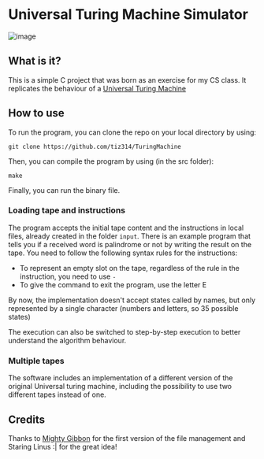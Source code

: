 # Universal Turing Machine Simulator

![image](https://user-images.githubusercontent.com/63679072/200189750-8f22a947-2ba4-4d17-943e-45dd7a13821d.png)


## What is it?

This is a simple C project that was born as an exercise for my CS class. It replicates the behaviour of a [Universal Turing Machine](https://en.wikipedia.org/wiki/Universal_Turing_machine)


## How to use

To run the program, you can clone the repo on your local directory by using:
```
git clone https://github.com/tiz314/TuringMachine
```
Then, you can compile the program by using (in the src folder):
```
make
```
Finally, you can run the binary file. 

### Loading tape and instructions
The program accepts the initial tape content and the instructions in local files, already created in the folder `input`. There is an example program that tells you if a received word is palindrome or not by writing the result on the tape. 
You need to follow the following syntax rules for the instructions:
- To represent an empty slot on the tape, regardless of the rule in the instruction, you need to use `-`
- To give the command to exit the program, use the letter E

By now, the implementation doesn't accept states called by names, but only represented by a single character (numbers and letters, so 35 possible states)

The execution can also be switched to step-by-step execution to better understand the algorithm behaviour.

### Multiple tapes

The software includes an implementation of a different version of the original Universal turing machine, including the possibility to use two different tapes instead of one. 

## Credits

Thanks to [Mighty Gibbon](https://github.com/alberto-mg) for the first version of the file management and Staring Linus :| for the great idea!

